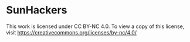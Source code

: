# SunHackers
This work is licensed under CC BY-NC 4.0. To view a copy of this license, visit https://creativecommons.org/licenses/by-nc/4.0/
